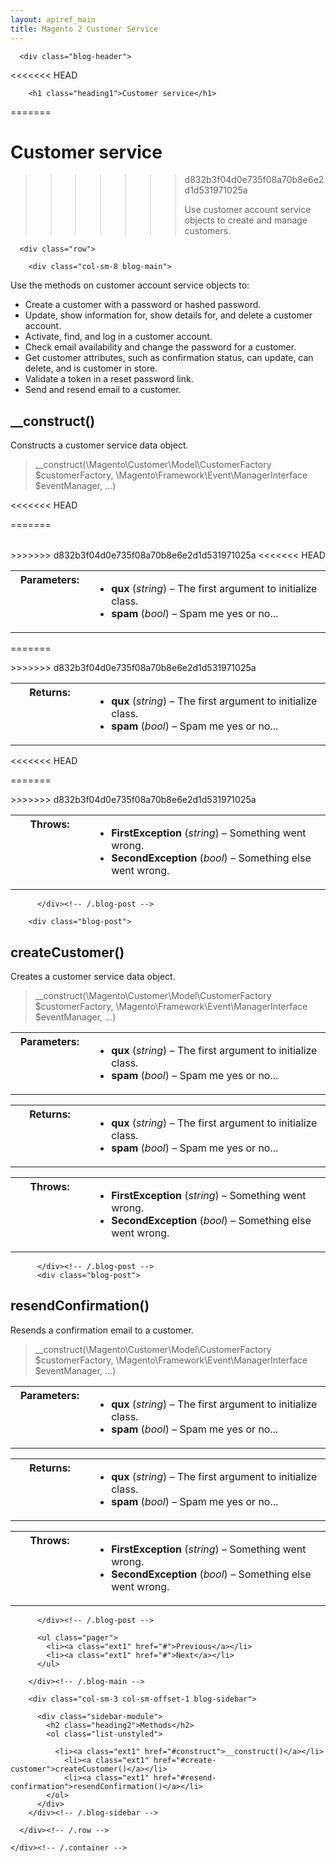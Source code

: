 ```yaml
---
layout: apiref_main
title: Magento 2 Customer Service
---
```

 
 <div class="container">

      <div class="blog-header">
<<<<<<< HEAD

        <h1 class="heading1">Customer service</h1>


=======
        <h1 class="heading1">Customer service</h1>
>>>>>>> d832b3f04d0e735f08a70b8e6e2d1d531971025a
                <p class="blog-description">Use customer account service objects to create and manage customers.</p>
      </div>

      <div class="row">

        <div class="col-sm-8 blog-main">
<p>Use the methods on customer account service objects to:</p>
<ul>
    <li>Create a customer with a password or hashed password.</li>
    <li>Update, show information for, show details for, and delete a customer account.</li>
    <li>Activate, find, and log in a customer account.</li>
    <li>Check email availability and change the password for a customer.</li>
    <li>Get customer attributes, such as confirmation status, can update, can delete, and is customer in store.</li>
    <li>Validate a token in a reset password link.</li>
    <li>Send and resend email to a customer.</li></ul>

<div class="blog-post">

<h2 id="construct" class="heading2">__construct()</h2>
<p class="blog-description">Constructs a customer service data object.</p>

<blockquote class="codesample">
              <p>__construct(\Magento\Customer\Model\CustomerFactory $customerFactory, 
              \Magento\Framework\Event\ManagerInterface $eventManager, ...)</p>
            </blockquote> <!-- /.blockquote -->
<<<<<<< HEAD


<table class="docutils field-list" frame="void" rules="none"  width="400">

=======
<table class="docutils field-list" frame="void" rules="none"  width="400">
>>>>>>> d832b3f04d0e735f08a70b8e6e2d1d531971025a
<colgroup><col width="25%" class="field-name">
<col  width="75%" class="field-body">
</colgroup><tbody valign="top">
<tr class="field-odd field"><th class="field-name">Parameters:</th><td class="field-body"><ul class="first last simple">
<li><strong>qux</strong> (<em>string</em>) – The first argument to initialize class.</li>
<li><strong>spam</strong> (<em>bool</em>) – Spam me yes or no...</li>
</ul>
</td>
</tr>
</tbody>
<<<<<<< HEAD

</table>
<p/>

</table>
<p/>

=======
</table>
<p/>
>>>>>>> d832b3f04d0e735f08a70b8e6e2d1d531971025a
<table class="docutils field-list" frame="void" rules="none" width="400">
<colgroup><col  width="25%" class="field-name">
<col  width="75%" class="field-body">
</colgroup><tbody valign="top">
<tr class="field-odd field"><th class="field-name">Returns:</th><td class="field-body"><ul class="first last simple">
<li><strong>qux</strong> (<em>string</em>) – The first argument to initialize class.</li>
<li><strong>spam</strong> (<em>bool</em>) – Spam me yes or no...</li>
</ul>
</td>
</tr>
</tbody>
</table>
<<<<<<< HEAD

<p/>


=======
<p/>
>>>>>>> d832b3f04d0e735f08a70b8e6e2d1d531971025a
<table class="docutils field-list" frame="void" rules="none" width="400">
<colgroup><col  width="25%" class="field-name">
<col  width="75%" class="field-body">
</colgroup><tbody valign="top">
<tr class="field-odd field"><th class="field-name">Throws:</th><td class="field-body"><ul class="first last simple">
<li><strong>FirstException</strong> (<em>string</em>) – Something went wrong.</li>
<li><strong>SecondException</strong> (<em>bool</em>) – Something else went wrong.</li>
</ul>
</td>
</tr>
</tbody>
</table>

           
          </div><!-- /.blog-post -->

        <div class="blog-post">

<h2 id="create-customer" class="heading2">createCustomer()</h2>
<p class="blog-description">Creates a customer service data object.</p>

<blockquote class="codesample">
              <p>__construct(\Magento\Customer\Model\CustomerFactory $customerFactory, 
              \Magento\Framework\Event\ManagerInterface $eventManager, ...)</p>
            </blockquote> <!-- /.blockquote -->

<table class="docutils field-list" frame="void" rules="none"  width="400">

<colgroup><col width="25%" class="field-name">
<col  width="75%" class="field-body">
</colgroup><tbody valign="top">
<tr class="field-odd field"><th class="field-name">Parameters:</th><td class="field-body"><ul class="first last simple">
<li><strong>qux</strong> (<em>string</em>) – The first argument to initialize class.</li>
<li><strong>spam</strong> (<em>bool</em>) – Spam me yes or no...</li>
</ul>
</td>
</tr>
</tbody>

</table>

<table class="docutils field-list" frame="void" rules="none" width="400">
<colgroup><col  width="25%" class="field-name">
<col  width="75%" class="field-body">
</colgroup><tbody valign="top">
<tr class="field-odd field"><th class="field-name">Returns:</th><td class="field-body"><ul class="first last simple">
<li><strong>qux</strong> (<em>string</em>) – The first argument to initialize class.</li>
<li><strong>spam</strong> (<em>bool</em>) – Spam me yes or no...</li>
</ul>
</td>
</tr>
</tbody>
</table>

<table class="docutils field-list" frame="void" rules="none" width="400">
<colgroup><col  width="25%" class="field-name">
<col  width="75%" class="field-body">
</colgroup><tbody valign="top">
<tr class="field-odd field"><th class="field-name">Throws:</th><td class="field-body"><ul class="first last simple">
<li><strong>FirstException</strong> (<em>string</em>) – Something went wrong.</li>
<li><strong>SecondException</strong> (<em>bool</em>) – Something else went wrong.</li>
</ul>
</td>
</tr>
</tbody>
</table>

           
          </div><!-- /.blog-post -->
          <div class="blog-post">

<h2 id="resend-confirmation" class="heading2">resendConfirmation()</h2>
<p class="blog-description">Resends a confirmation email to a customer.</p>

<blockquote class="codesample">
              <p>__construct(\Magento\Customer\Model\CustomerFactory $customerFactory, 
              \Magento\Framework\Event\ManagerInterface $eventManager, ...)</p>
            </blockquote> <!-- /.blockquote -->

<table class="docutils field-list" frame="void" rules="none"  width="400">

<colgroup><col width="25%" class="field-name">
<col  width="75%" class="field-body">
</colgroup><tbody valign="top">
<tr class="field-odd field"><th class="field-name">Parameters:</th><td class="field-body"><ul class="first last simple">
<li><strong>qux</strong> (<em>string</em>) – The first argument to initialize class.</li>
<li><strong>spam</strong> (<em>bool</em>) – Spam me yes or no...</li>
</ul>
</td>
</tr>
</tbody>

</table>

<table class="docutils field-list" frame="void" rules="none" width="400">
<colgroup><col  width="25%" class="field-name">
<col  width="75%" class="field-body">
</colgroup><tbody valign="top">
<tr class="field-odd field"><th class="field-name">Returns:</th><td class="field-body"><ul class="first last simple">
<li><strong>qux</strong> (<em>string</em>) – The first argument to initialize class.</li>
<li><strong>spam</strong> (<em>bool</em>) – Spam me yes or no...</li>
</ul>
</td>
</tr>
</tbody>
</table>

<table class="docutils field-list" frame="void" rules="none" width="400">
<colgroup><col  width="25%" class="field-name">
<col  width="75%" class="field-body">
</colgroup><tbody valign="top">
<tr class="field-odd field"><th class="field-name">Throws:</th><td class="field-body"><ul class="first last simple">
<li><strong>FirstException</strong> (<em>string</em>) – Something went wrong.</li>
<li><strong>SecondException</strong> (<em>bool</em>) – Something else went wrong.</li>
</ul>
</td>
</tr>
</tbody>
</table>

           
          </div><!-- /.blog-post -->

          <ul class="pager">
            <li><a class="ext1" href="#">Previous</a></li>
            <li><a class="ext1" href="#">Next</a></li>
          </ul>

        </div><!-- /.blog-main -->

        <div class="col-sm-3 col-sm-offset-1 blog-sidebar">
         
          <div class="sidebar-module">
            <h2 class="heading2">Methods</h2>
            <ol class="list-unstyled">

              <li><a class="ext1" href="#construct">__construct()</a></li>    
                <li><a class="ext1" href="#create-customer">createCustomer()</a></li>
                <li><a class="ext1" href="#resend-confirmation">resendConfirmation()</a></li>
            </ol>
          </div>
        </div><!-- /.blog-sidebar -->

      </div><!-- /.row -->

    </div><!-- /.container -->



